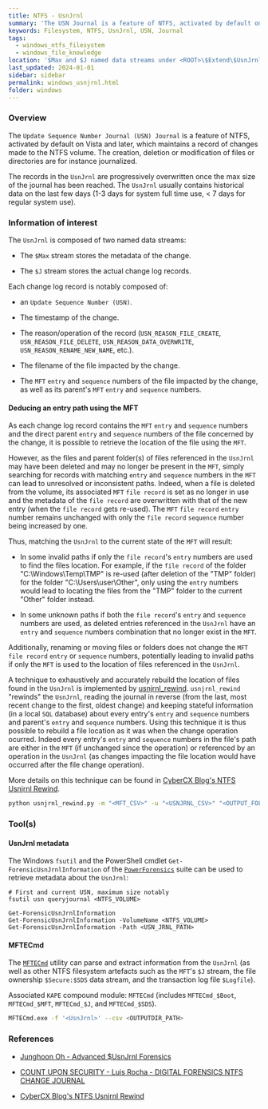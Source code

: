 ```yaml
---
title: NTFS - UsnJrnl
summary: 'The USN Journal is a feature of NTFS, activated by default on Vista and later, which maintains a record of changes made to the NTFS volume.\n\n The $J stream stores the actual change log records, with usually historical data of the last few days.\n\n Each change log record is notably composed of: the timestamp, filename, and reason/operation of the change.\n\n Additionally, each change log record contains the MFT "entry" and "sequence" numbers and the direct parent "entry" and "sequence" numbers of the file concerned by the change, making it is possible to retrieve the location of the file using the MFT. The UsnJrnl can be "rewinded" to exhaustively and accurately rebuild the location of every files in the journal.'
keywords: Filesystem, NTFS, UsnJrnl, USN, Journal
tags:
  - windows_ntfs_filesystem
  - windows_file_knowledge
location: '$Max and $J named data streams under <ROOT>\$Extend\$UsnJrnl'
last_updated: 2024-01-01
sidebar: sidebar
permalink: windows_usnjrnl.html
folder: windows
---
```


### Overview

The `Update Sequence Number Journal (USN) Journal` is a feature of NTFS,
activated by default on Vista and later, which maintains a record of changes
made to the NTFS volume. The creation, deletion or modification of files or
directories are for instance journalized.

The records in the `UsnJrnl` are progressively overwritten once the max size of
the journal has been reached. The `UsnJrnl` usually contains historical data on
the last few days (1-3 days for system full time use, < 7 days for regular
system use).

### Information of interest

The `UsnJrnl` is composed of two named data streams:

  - The `$Max` stream stores the metadata of the change.

  - The `$J`  stream stores the actual change log records.

Each change log record is notably composed of:

  - an `Update Sequence Number (USN)`.

  - The timestamp of the change.

  - The reason/operation of the record (`USN_REASON_FILE_CREATE`,
    `USN_REASON_FILE_DELETE`, `USN_REASON_DATA_OVERWRITE`,
    `USN_REASON_RENAME_NEW_NAME`, etc.).

  - The filename of the file impacted by the change.

  - The `MFT` `entry` and `sequence` numbers of the file impacted by the change,
    as well as its parent's `MFT` `entry` and `sequence` numbers.

#### Deducing an entry path using the MFT

As each change log record contains the `MFT` `entry` and
`sequence` numbers and the direct parent `entry` and `sequence` numbers of the
file concerned by the change, it is possible to retrieve the location of the
file using the `MFT`.

However, as the files and parent folder(s) of files referenced in the `UsnJrnl`
may have been deleted and may no longer be present in the `MFT`, simply
searching for records with matching `entry` and `sequence` numbers in the `MFT`
can lead to unresolved or inconsistent paths. Indeed, when a file is deleted
from the volume, its associated `MFT` `file record` is set as no longer in use
and the metadata of the `file record` are overwritten with that of the new
entry (when the `file record` gets re-used). The `MFT` `file record` `entry`
number remains unchanged with only the `file record` `sequence` number being
increased by one.

Thus, matching the `UsnJrnl` to the current state of the `MFT` will result:

  - In some invalid paths if only the `file record`'s `entry` numbers are used
    to find the files location. For example, if the `file record` of the folder
    "C:\Windows\Temp\TMP" is re-used (after deletion of the "TMP" folder) for
    the folder "C:\Users\user\Other", only using the `entry` numbers would lead
    to locating the files from the "TMP" folder to the current "Other" folder
    instead.

  - In some unknown paths if both the `file record`'s `entry` and `sequence`
    numbers are used, as deleted entries referenced in the `UsnJrnl` have an
    `entry` and `sequence` numbers combination that no longer exist in the
    `MFT`.

Additionally, renaming or moving files or folders does not change the `MFT`
`file record` `entry` or `sequence` numbers, potentially leading to invalid
paths if only the `MFT` is used to the location of files referenced in the
`UsnJrnl`.

A technique to exhaustively and accurately rebuild the location of files found
in the `UsnJrnl` is implemented by
[usnjrnl_rewind](https://github.com/CyberCX-DFIR/usnjrnl_rewind).
`usnjrnl_rewind` "rewinds" the `UsnJrnl`, reading the journal in reverse (from
the last, most recent change to the first, oldest change) and keeping stateful
information (in a local `SQL` database) about every entry's `entry` and
`sequence` numbers and parent's `entry` and `sequence` numbers. Using this
technique it is thus possible to rebuild a file location as it was when the
change operation ocurred. Indeed every entry's `entry` and `sequence` numbers
in the file's path are either in the `MFT` (if unchanged since the operation)
or referenced by an operation in the `UsnJrnl` (as changes impacting the file
location would have occurred after the file change operation).

More details on this technique can be found in
[CyberCX Blog's NTFS Usnjrnl Rewind](https://cybercx.com.au/blog/ntfs-usnjrnl-rewind/).

```bash
python usnjrnl_rewind.py -m "<MFT_CSV>" -u "<USNJRNL_CSV>" "<OUTPUT_FOLDER>"
```

### Tool(s)

#### UsnJrnl metadata

The Windows `fsutil` and the PowerShell cmdlet `Get-ForensicUsnJrnlInformation`
of the [`PowerForensics`](https://github.com/Invoke-IR/PowerForensics) suite
can be used to retrieve metadata about the `UsnJrnl`:

```
# First and current USN, maximum size notably
fsutil usn queryjournal <NTFS_VOLUME>

Get-ForensicUsnJrnlInformation
Get-ForensicUsnJrnlInformation -VolumeName <NTFS_VOLUME>
Get-ForensicUsnJrnlInformation -Path <USN_JRNL_PATH>
```

#### MFTECmd

The [`MFTECmd`](https://github.com/EricZimmerman/MFTECmd) utility can parse and
extract information from the `UsnJrnl` (as well as other NTFS filesystem
artefacts such as the `MFT`'s `$J` stream, the file ownership `$Secure:$SDS`
data stream, and the transaction log file `$Logfile`).

Associated `KAPE` compound module: `MFTECmd` (includes `MFTECmd_$Boot`,
`MFTECmd_$MFT`, `MFTECmd_$J`, and `MFTECmd_$SDS`).

```bash
MFTECmd.exe -f '<UsnJrnl>' --csv <OUTPUTDIR_PATH>
```

### References

  - [Junghoon Oh - Advanced $UsnJrnl Forensics](http://forensicinsight.org/wp-content/uploads/2013/07/F-INSIGHT-Advanced-UsnJrnl-Forensics-English.pdf)

  - [COUNT UPON SECURITY - Luis Rocha - DIGITAL FORENSICS NTFS CHANGE JOURNAL](https://countuponsecurity.com/2017/05/25/digital-forensics-ntfs-change-journal/)

  - [CyberCX Blog's NTFS Usnjrnl Rewind](https://cybercx.com.au/blog/ntfs-usnjrnl-rewind/)
